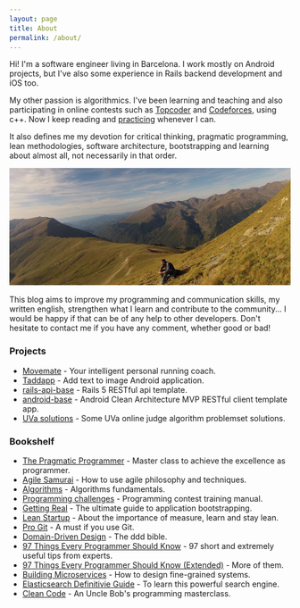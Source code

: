```yaml
---
layout: page
title: About
permalink: /about/
---
```


Hi! I'm a software engineer living in Barcelona.
I work mostly on Android projects, but I've also some experience in
Rails backend development and iOS too.

My other passion is algorithmics.
I've been learning and teaching and also participating in online contests
such as [Topcoder](https://www.topcoder.com/members/jfm/)
and [Codeforces](http://codeforces.com/profile/jfm), using c++.
 Now I keep reading and [practicing](https://github.com/jordifierro/uva)
 whenever I can.

It also defines me my devotion for critical thinking, pragmatic programming,
lean methodologies, software architecture, bootstrapping
and learning about almost all, not necessarily in that order.

![Me](/assets/images/about.jpg)

This blog aims to improve my programming and communication skills,
my written english, strengthen what I learn and contribute to the community...
I would be happy if that can be of any help to other developers.
Don't hesitate to contact me if you have any comment, whether good or bad!  

### Projects

* [Movemate](/movemate) - Your intelligent personal running coach.
* [Taddapp](/taddapp) - Add text to image Android application.
* [rails-api-base](/rails-api-base) - Rails 5 RESTful api template.
* [android-base](/android-base) - Android Clean Architecture
MVP RESTful client template app.
* [UVa solutions](https://github.com/jordifierro/uva) - Some UVa online judge
algorithm problemset solutions.

### Bookshelf

* [The Pragmatic Programmer](https://en.wikipedia.org/wiki/The_Pragmatic_Programmer) -
Master class to achieve the excellence as programmer.
* [Agile Samurai](http://www.goodreads.com/book/show/8248700-the-agile-samurai) -
How to use agile philosophy and techniques.
* [Algorithms](http://www.goodreads.com/book/show/138563.Algorithms) -
Algorithms fundamentals.
* [Programming challenges](http://www.goodreads.com/book/show/1041695.Programming_Challenges) -
Programming contest training manual.
* [Getting Real](https://gettingreal.37signals.com/) - The ultimate guide
to application bootstrapping.
* [Lean Startup](http://theleanstartup.com/book) - About the importance of
measure, learn and stay lean.
* [Pro Git](https://git-scm.com/book/en/v2) - A must if you use Git.
* [Domain-Driven Design](http://domainlanguage.com/ddd/) - The ddd bible.
* [97 Things Every Programmer Should Know](https://www.gitbook.com/book/97-things-every-x-should-know/97-things-every-programmer-should-know/details) -
97 short and extremely useful tips from experts.
* [97 Things Every Programmer Should Know (Extended)](https://leanpub.com/97-Things-Every-Programmer-Should-Know-Extended) -
More of them.
* [Building Microservices](http://shop.oreilly.com/product/0636920033158.do) -
How to design fine-grained systems.
* [Elasticsearch Definitivie Guide](https://www.elastic.co/guide/en/elasticsearch/guide/2.x/index.html) -
To learn this powerful search engine.
* [Clean Code](https://www.goodreads.com/book/show/3735293-clean-code) -
An Uncle Bob's programming masterclass.
